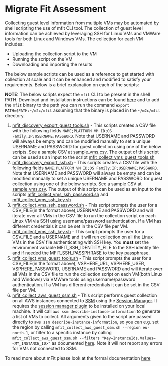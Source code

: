 # Migrate Fit Assessment

Collecting guest level information from multiple VMs may be automated by shell scripting the use of mfit CLI tool. The collection of guest level information can be achieved by leveraging SSH for Linux VMs and VMWare tools for both Linux and Windows VMs. The collection for each VM includes:
* Uploading the collection script to the VM
* Running the script on the VM
* Downloading and importing the results

The below sample scripts can be used as a reference to get started with collection at scale and it can be enhanced and modified to satisfy your requirements. Below is a brief explanation on each of the scripts:

**NOTE:** The below scripts expect the `mfit` CLI to be present in the shell PATH. Download and installation instructions can be found [here](https://cloud.google.com/migrate/containers/docs/fit-assessment#installation) and to add the `mfit` binary to the path you can run the command `export PATH=$PATH:~/m2c/mfit` assuming that the binary is placed in the `~/m2c/mfit` directory.

1. [mfit_discovery_export_guest_tools.sh](./mfit_discovery_export_guest_tools.sh) - This scripts creates a CSV file with the following fields `NAME;PLATFORM VM ID;OS Family;IP;USERNAME;PASSWORD`. Note that USERNAME and PASSWORD will always be empty and can be modified manually to set a unique USERNAME and PASSWORD for guest collection using one of the below scripts. See a sample CSV at [sample_vms.csv](./sample_vms.csv). The output of this script can be used as an input to the script [mfit_collect_vms_guest_tools.sh](./mfit_collect_vms_guest_tools.sh)
2. [mfit_discovery_export_ssh.sh](./mfit_discovery_export_ssh.sh) - This scripts creates a CSV file with the following fields `NAME;PLATFORM VM ID;OS Family;IP;USERNAME;PASSWORD`. Note that USERNAME and PASSWORD will always be empty and can be modified manually to set a unique USERNAME and PASSWORD for guest collection using one of the below scripts. See a sample CSV at [sample_vms.csv](./sample_vms.csv). The output of this script can be used as an input to the scripts [mfit_collect_vms_ssh_password.sh](./mfit_collect_vms_ssh_password.sh) and [mfit_collect_vms_ssh_key.sh](./mfit_collect_vms_ssh_key.sh)
3. [mfit_collect_vms_ssh_password.sh](./mfit_collect_vms_ssh_password.sh) - This script prompts the user for a CSV_FILE(in the format above),USERNAME and PASSWORD and will iterate over all VMs in the CSV file to run the collection script on each Linux VM via SSH using username/password authentication. If a VM has different credentials it can be set in the CSV file per VM.
4. [mfit_collect_vms_ssh_key.sh](./mfit_collect_vms_ssh_key.sh) - This script prompts the user for a CSV_FILE and a USERNAME and it will run collection on all the Linux VMs in the CSV file authenticating with SSH key. You **must** set the environment variable MFIT_SSH_IDENTITY_FILE to the SSH identity file and if needed the MFIT_SSH_PASSPHRASE to the key passphrase.
5. [mfit_collect_vms_guest_tools.sh](./mfit_collect_vms_guest_tools.sh) - This script prompts the user for a CSV_FILE(in the format above), VSPHERE_URL, VSPHERE_USER, VSPHERE_PASSWORD, USERNAME and PASSWORD and will iterate over all VMs in the CSV file to run the collection script on each VM(both Linux and Windows) via VMWare tools using username/password authentication. If a VM has different credentials it can be set in the CSV file per VM.
6. [mfit_collect_aws_guest_ssm.sh](./mfit_collect_aws_guest_ssm.sh) - This script performs guest collection on all AWS instances connected to [SSM](https://docs.aws.amazon.com/systems-manager/latest/userguide/what-is-systems-manager.html) using the [Session Manager](https://docs.aws.amazon.com/systems-manager/latest/userguide/session-manager.html). It requires the [session manager plugin](https://docs.aws.amazon.com/systems-manager/latest/userguide/session-manager-working-with-install-plugin.html) to be installed on your local machine. It will call `aws ssm describe-instance-information` to generate a list of VMs to collect. All arguments given to the script are passed directly to `aws ssm describe-instance-information`, so you can e.g. set the region by calling `mfit_collect_aws_guest_ssm.sh --region eu-north-1`, or filter to a specific instance by calling `mfit_collect_aws_guest_ssm.sh --filters "Key=InstanceIds,Values=<MY_INSTANCE_ID>"` as documented [here](https://docs.aws.amazon.com/cli/latest/reference/ssm/describe-instance-information.html). Note it will not report any errors for VMs not connected to SSM.

To read more about mFit please look at the formal documentation [here](https://cloud.google.com/migrate/containers/docs/fit-assessment)